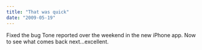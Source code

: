```yaml
---
title: "That was quick"
date: "2009-05-19"
---
```


<div class="content">
<p>Fixed the bug Tone reported over the weekend in the new iPhone app. Now to see
what comes back next…excellent.</p>
</div>
